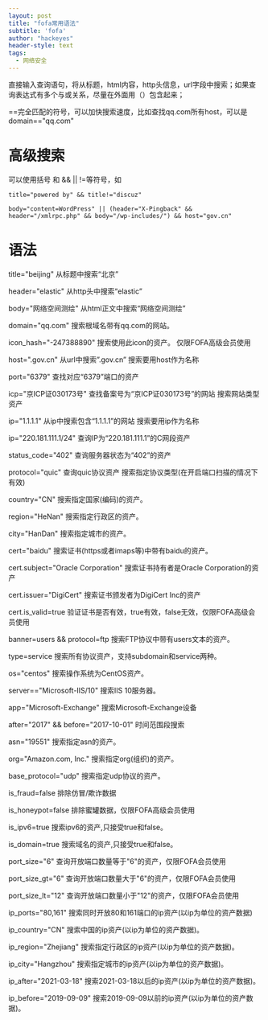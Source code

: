 ```yaml
---
layout: post
title: "fofa常用语法"
subtitle: 'fofa'
author: "hackeyes"
header-style: text
tags:
  - 网络安全
---
```


直接输入查询语句，将从标题，html内容，http头信息，url字段中搜索；如果查询表达式有多个与或关系，尽量在外面用（）包含起来；

==完全匹配的符号，可以加快搜索速度，比如查找qq.com所有host，可以是domain=="qq.com"

# 高级搜索

可以使用括号 和 && || !=等符号，如 

```
title="powered by" && title!="discuz" 

body="content=WordPress" || (header="X-Pingback" && header="/xmlrpc.php" && body="/wp-includes/") && host="gov.cn"
```





# 语法

title="beijing"                  从标题中搜索“北京”

header="elastic"                 从http头中搜索“elastic”

body="网络空间测绘"                从html正文中搜索“网络空间测绘”

domain="qq.com"                  搜索根域名带有qq.com的网站。

icon_hash="-247388890"           搜索使用此icon的资产。    仅限FOFA高级会员使用

host=".gov.cn"                   从url中搜索”.gov.cn”    搜索要用host作为名称

port="6379"                      查找对应“6379”端口的资产

icp="京ICP证030173号"             查找备案号为“京ICP证030173号”的网站      搜索网站类型资产

ip="1.1.1.1"                     从ip中搜索包含“1.1.1.1”的网站           搜索要用ip作为名称

ip="220.181.111.1/24"            查询IP为“220.181.111.1”的C网段资产

status_code="402"                查询服务器状态为“402”的资产

protocol="quic"                  查询quic协议资产       搜索指定协议类型(在开启端口扫描的情况下有效)

country="CN"                     搜索指定国家(编码)的资产。

region="HeNan"                   搜索指定行政区的资产。

city="HanDan"                    搜索指定城市的资产。

cert="baidu"                     搜索证书(https或者imaps等)中带有baidu的资产。

cert.subject="Oracle Corporation"    搜索证书持有者是Oracle Corporation的资产

cert.issuer="DigiCert"               搜索证书颁发者为DigiCert Inc的资产

cert.is_valid=true                   验证证书是否有效，true有效，false无效，仅限FOFA高级会员使用

banner=users && protocol=ftp         搜索FTP协议中带有users文本的资产。

type=service                         搜索所有协议资产，支持subdomain和service两种。

os="centos"                          搜索操作系统为CentOS资产。

server=="Microsoft-IIS/10"           搜索IIS 10服务器。

app="Microsoft-Exchange"             搜索Microsoft-Exchange设备

after="2017" && before="2017-10-01"  时间范围段搜索

asn="19551"                          搜索指定asn的资产。

org="Amazon.com, Inc."               搜索指定org(组织)的资产。

base_protocol="udp"                  搜索指定udp协议的资产。

is_fraud=false                       排除仿冒/欺诈数据

is_honeypot=false                    排除蜜罐数据，仅限FOFA高级会员使用

is_ipv6=true                         搜索ipv6的资产,只接受true和false。

is_domain=true                       搜索域名的资产,只接受true和false。

port_size="6"                        查询开放端口数量等于"6"的资产，仅限FOFA会员使用

port_size_gt="6"                     查询开放端口数量大于"6"的资产，仅限FOFA会员使用

port_size_lt="12"                    查询开放端口数量小于"12"的资产，仅限FOFA会员使用

ip_ports="80,161"                    搜索同时开放80和161端口的ip资产(以ip为单位的资产数据)

ip_country="CN"                      搜索中国的ip资产(以ip为单位的资产数据)。

ip_region="Zhejiang"                 搜索指定行政区的ip资产(以ip为单位的资产数据)。

ip_city="Hangzhou"                   搜索指定城市的ip资产(以ip为单位的资产数据)。

ip_after="2021-03-18"                搜索2021-03-18以后的ip资产(以ip为单位的资产数据)。

ip_before="2019-09-09"               搜索2019-09-09以前的ip资产(以ip为单位的资产数据)。